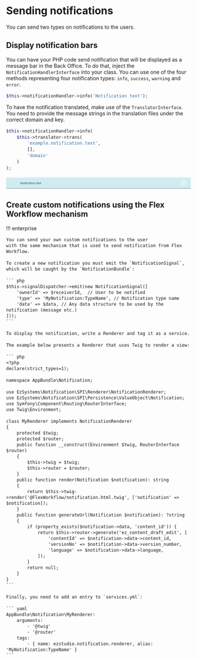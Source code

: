 # Sending notifications

You can send two types on notifications to the users.

## Display notification bars

You can have your PHP code send notification that will be displayed as a message bar in the Back Office.
To do that, inject the `NotificationHandlerInterface` into your class.
You can use one of the four methods representing four notification types: `info`, `success`, `warning` and `error`.

``` php
$this->notificationHandler->info('Notification text');
```

To have the notification translated, make use of the `TranslatorInterface`.
You need to provide the message strings in the translation files under the correct domain and key.

``` php
$this->notificationHandler->info(
    $this->translator->trans(
        'example.notification.text',
        [],
        'domain'
    )
);
```

![Example of an info notification](img/notification2.png)

## Create custom notifications using the Flex Workflow mechanism

!!! enterprise

    You can send your own custom notifications to the user
    with the same mechanism that is used to send notification from Flex Workflow.

    To create a new notification you must emit the `NotificationSignal`,
    which will be caught by the `NotificationBundle`:

    ``` php
    $this->signalDispatcher->emit(new NotificationSignal([
        'ownerId' => $receiverId,  // User to be notified
        'type' => 'MyNotification:TypeName', // Notification type name
        'data' => $data, // Any data structure to be used by the notification (message etc.)
    ]));
    ```

    To display the notification, write a Renderer and tag it as a service.

    The example below presents a Renderer that uses Twig to render a view:

    ``` php
    <?php
    declare(strict_types=1);

    namespace AppBundle\Notification;

    use EzSystems\Notification\SPI\Renderer\NotificationRenderer;
    use EzSystems\Notification\SPI\Persistence\ValueObject\Notification;
    use Symfony\Component\Routing\RouterInterface;
    use Twig\Environment;

    class MyRenderer implements NotificationRenderer
    {
        protected $twig;
        protected $router;
        public function __construct(Environment $twig, RouterInterface $router)
        {
            $this->twig = $twig;
            $this->router = $router;
        }
        public function render(Notification $notification): string
        {
            return $this->twig->render('@FlexWorkflow/notification.html.twig', ['notification' => $notification]);
        }
        public function generateUrl(Notification $notification): ?string
        {
            if (property_exists($notification->data, 'content_id')) {
                return $this->router->generate('ez_content_draft_edit', [
                    'contentId' => $notification->data->content_id,
                    'versionNo' => $notification->data->version_number,
                    'language' => $notification->data->language,
                ]);
            }
            return null;
        }
    }
    ```

    Finally, you need to add an entry to `services.yml`:

    ``` yaml
    AppBundle\Notification\MyRenderer:
        arguments:
            - '@twig'
            - '@router'
        tags:
            - { name: ezstudio.notification.renderer, alias: 'MyNotification:TypeName' }
    ```
